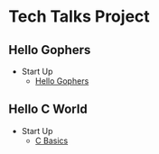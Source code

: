 # Tech Talks Project

## Hello Gophers

- Start Up
  - [Hello Gophers](./content/hello-gophers/start-up/hello-gophers.html)

## Hello C World

- Start Up
  - [C Basics](./content/hello-c-world/start-up/00-basics.html)
